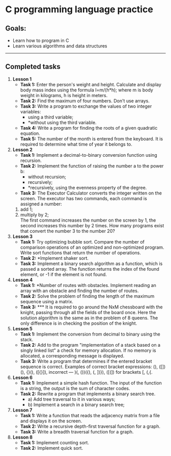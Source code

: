 # C programming language practice
## Goals:
  - Learn how to program in C
  - Learn various algorithms and data structures
---------------------------------------
## Completed tasks
1. **Lesson 1**
    - **Task 1:** Enter the person's weight and height. Calculate and display body mass index using the formula I=m/(h*h); where m is body weight in kilograms, h is height in meters.
    - **Task 2:** Find the maximum of four numbers. Don't use arrays.
    - **Task 3:** Write a program to exchange the values of two integer variables:
        - using a third variable;
        - *without using the third variable.
    - **Task 4:** Write a program for finding the roots of a given quadratic equation.
    - **Task 5:** The number of the month is entered from the keyboard. It is required to determine what time of year it belongs to.
2. **Lesson 2**
    - **Task 1:** Implement a decimal-to-binary conversion function using recursion.
    - **Task 2:** Implement the function of raising the number a to the power b:
        - without recursion;
        - recursively;
        - *recursively, using the evenness property of the degree.
    - **Task 3:** The Executor Calculator converts the integer written on the screen. The executor has two commands, each command is assigned a number:  
    1. add 1;  
    2. multiply by 2;  
    The first command increases the number on the screen by 1, the second increases this number by 2 times. 
    How many programs exist that convert the number 3 to the number 20?
3. **Lesson 3**
    - **Task 1:** Try optimizing bubble sort. Compare the number of comparison operations of an optimized and non-optimized program.
Write sort functions that return the number of operations.
    - **Task 2:** *Implement shaker sort.
    - **Task 3:** Implement a binary search algorithm as a function, which is passed a sorted array. 
    The function returns the index of the found element, or -1 if the element is not found.
4. **Lesson 4**
    - **Task 1:** *Number of routes with obstacles. Implement reading an array with an obstacle and finding the number of routes.
    - **Task 2:** Solve the problem of finding the length of the maximum sequence using a matrix.
    - **Task 3:** *** It is required to go around the NxM chessboard with the knight, passing through all the fields of the board once. 
    Here the solution algorithm is the same as in the problem of 8 queens. The only difference is in checking the position of the knight.
5. **Lesson 5**
    - **Task 1:** Implement the conversion from decimal to binary using the stack.
    - **Task 2:** Add to the program "implementation of a stack based on a singly linked list" a check for memory allocation. If no memory is allocated, a corresponding message is displayed.
    - **Task 3:** Write a program that determines if the entered bracket sequence is correct. Examples of correct bracket expressions:
  (), ([])(), {}(), ([{}]), incorrect — )(, ())({), (, ])}), ([(]) for brackets [, (,{.
6. **Lesson 6**
    - **Task 1:** Implement a simple hash function. The input of the function is a string, the output is the sum of character codes.
    - **Task 2:** Rewrite a program that implements a binary search tree.
        - a) Add tree traversal to it in various ways;
        - b) Implement a search in a binary search tree;
7. **Lesson 7**
    - **Task 1:** Write a function that reads the adjacency matrix from a file and displays it on the screen.
    - **Task 2:** Write a recursive depth-first traversal function for a graph.
    - **Task 3:** Write a breadth traversal function for a graph.
8. **Lesson 8**
    - **Task 1:** Implement counting sort.
    - **Task 2:** Implement quick sort.

